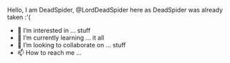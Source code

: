 Hello, I am DeadSpider, @LordDeadSpider here as DeadSpider was already taken :'(
- 👀 I’m interested in ... stuff
- 🌱 I’m currently learning ... it all
- 💞️ I’m looking to collaborate on ... stuff
- 📫 How to reach me ...

<!---
LordDeadSpider/LordDeadSpider is a ✨ special ✨ repository because its `README.md` (this file) appears on your GitHub profile.
You can click the Preview link to take a look at your changes.
--->
